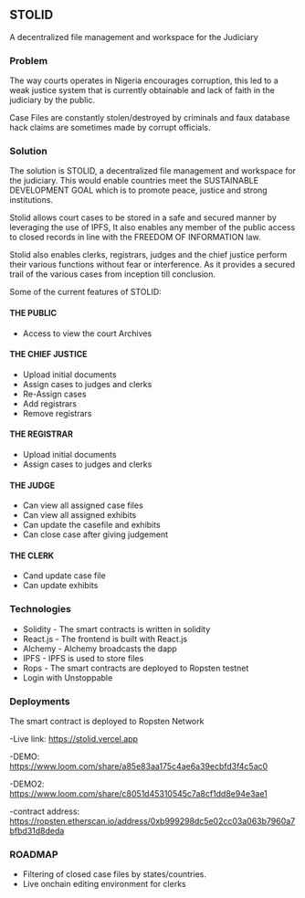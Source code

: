 ## STOLID

A decentralized file management and workspace for the Judiciary


### Problem

The  way courts operates in Nigeria encourages corruption, this led to a weak justice system that is currently obtainable and lack of faith in the judiciary by the public.

Case Files are constantly stolen/destroyed  by criminals and faux database hack claims are sometimes made by corrupt officials.


### Solution
The solution is STOLID, a decentralized file management and workspace for the judiciary. This would enable countries meet the SUSTAINABLE DEVELOPMENT GOAL which is to promote peace, justice and strong institutions.

Stolid allows court cases to be stored in a safe and secured manner by leveraging the use of IPFS, It also enables any member of the public access to closed records in line with the FREEDOM OF INFORMATION law. 

Stolid also enables clerks, registrars, judges and the chief justice perform their various functions without fear or interference. As it provides a secured trail of the various cases from inception till conclusion.



Some of the current features of STOLID:

#### THE PUBLIC
- Access to view the court Archives

#### THE CHIEF JUSTICE
- Upload initial documents
- Assign cases to judges and clerks
- Re-Assign cases
- Add registrars
- Remove registrars

#### THE REGISTRAR
- Upload initial documents
- Assign cases to judges and clerks

#### THE JUDGE
- Can view all assigned case files
- Can view all assigned exhibits
- Can update the casefile and exhibits
- Can close case after giving judgement

#### THE CLERK
- Cand update case file
- Can update exhibits

### Technologies

- Solidity - The smart contracts is written in solidity
- React.js - The frontend is built with React.js
- Alchemy - Alchemy broadcasts the dapp
- IPFS - IPFS is used to store files
- Rops - The smart contracts are deployed to Ropsten testnet 
- Login with Unstoppable

### Deployments

The smart contract is deployed to Ropsten  Network

-Live link: https://stolid.vercel.app

-DEMO: https://www.loom.com/share/a85e83aa175c4ae6a39ecbfd3f4c5ac0

-DEMO2: https://www.loom.com/share/c8051d45310545c7a8cf1dd8e94e3ae1

-contract address: https://ropsten.etherscan.io/address/0xb999298dc5e02cc03a063b7960a7bfbd31d8deda


### ROADMAP
- Filtering of closed case files by states/countries.
- Live onchain editing environment for clerks







